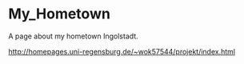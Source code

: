 # My_Hometown
A page about my hometown Ingolstadt.

http://homepages.uni-regensburg.de/~wok57544/projekt/index.html 
